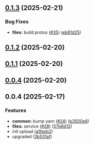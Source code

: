 

## [0.1.3](https://github.com/atls/services/compare/@atls/services-proto-files@0.1.2...@atls/services-proto-files@0.1.3) (2025-02-21)


### Bug Fixes


* **files:** build protos ([#35](https://github.com/atls/services/issues/35)) ([eb81d25](https://github.com/atls/services/commit/eb81d25861f58f71c868baa7b547fce4fbf04511))





## [0.1.2](https://github.com/atls/services/compare/@atls/services-proto-files@0.1.1...@atls/services-proto-files@0.1.2) (2025-02-20)






## [0.1.1](https://github.com/atls/services/compare/@atls/services-proto-files@0.0.4...@atls/services-proto-files@0.1.1) (2025-02-20)






## [0.0.4](https://github.com/atls/services/compare/@atls/services-proto-files@0.0.4...@atls/services-proto-files@0.0.4) (2025-02-20)






## 0.0.4 (2025-02-17)


### Features


* **common:** bump yarn ([#24](https://github.com/atls/services/issues/24)) ([b3500e8](https://github.com/atls/services/commit/b3500e841eff28778a4d69790eb8ee67ee213b7f))
* **files:** service ([#28](https://github.com/atls/services/issues/28)) ([57b6d12](https://github.com/atls/services/commit/57b6d12893d5c10065506e347b1b13715b2f8c36))
* init upload ([a1feeb2](https://github.com/atls/services/commit/a1feeb26234a52a67388d2a551ef0afc60460c07))
* upgraded ([3b531af](https://github.com/atls/services/commit/3b531afc9c61be030f2f6b4ed614a1dc68b786d2))


